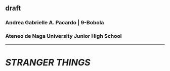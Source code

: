 ## draft

### **Andrea Gabrielle A. Pacardo | 9-Bobola**

### **Ateneo de Naga University Junior High School**

---

# ***STRANGER THINGS***
##
